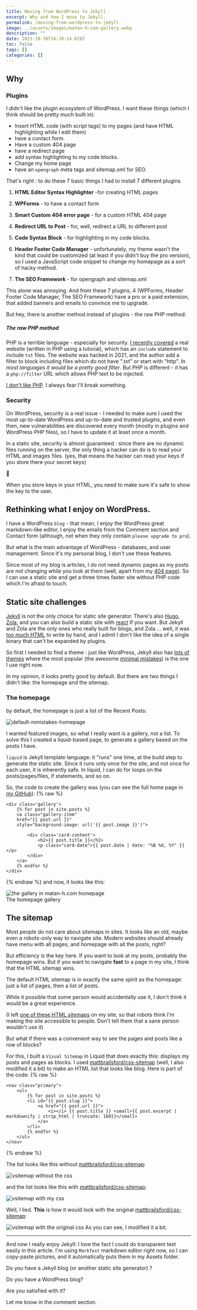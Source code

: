 ```yaml
---
title: Moving from WordPress to Jekyll
excerpt: Why and how I move to Jekyll.
permalink: /moving-from-wordpress-to-jekyll
image: ../assets/images/matan-h-com-gallery.webp
description: ""
date: 2023-10-30T16:10:14.628Z
toc: false
tags: []
categories: []
---
```


## Why

### Plugins

I didn't like the plugin ecosystem of WordPress. 
I want these things (which I think should be pretty much built in): 

- Insert HTML code (with script tags) to my pages (and have HTML highlighting while I edit them)
- have a contact form.
- Have a custom 404 page
- have a redirect page
- add syntax highlighting to my code blocks.
- Change my home page
- have an `opengraph` meta tags and sitemap.xml for SEO.

That's right : to do these 7 basic things I had to install 7 different plugins

1. **HTML Editor Syntax Highlighter** -for creating HTML pages

2. **WPForms** - to have a contact form

3. **Smart Custom 404 error page** - for a custom HTML 404 page

4. **Redirect URL to Post** - for, well, redirect a URL to different post

5. **Code Syntax Block** - for highlighting in my code blocks.

6. **Header Footer Code Manager** - unfortunately, my theme wasn't the kind that could be customized (at least if you didn't buy the pro version), so I used a JavaScript code snippet to change my homepage as a sort of hacky method.

7. **The SEO Framework** - for opengraph and sitemap.xml

This alone was annoying. And from these 7 plugins, 4 (WPForms, Header Footer Code Manager, The SEO Framework) have a pro or a paid extension, that added banners and emails to convince me to upgrade.

But hey, there is another method instead of plugins - the raw PHP method:

##### The raw PHP method

PHP is a terrible language - especially for security.  [I recently covered](one-lfi-bypass-to-rule-them-all-using-base64) a real website (written in PHP using a tutorial), which has an `include` statement to include `txt` files.  The website was hacked in 2021, and the author add a filter to block including files which do not have ".txt" or start with "http". *In most languages it would be a pretty good filter*. But PHP is different - it has a `php://filter` URL which allows PHP text to be injected.

[I don't like PHP](http://web.archive.org/web/20170701052621/http://www.phpwtf.org). I always fear I'll break something. 

### Security

On WordPress, security is a real issue - I needed to make sure I used the most up-to-date WordPress and up-to-date and trusted plugins, and even then, new vulnerabilities are discovered every month (mostly in plugins and WordPress PHP files), so I have to update it at least once a month.

In a static site, security is almost guaranteed : since there are no dynamic files running on the server, the only thing a hacker can do is to read your HTML and images files. (yes, that means the hacker can read your keys if you store there your secret keys)

🤫 <span style='color:transparent'>`id:AKIAIOSFODNN7TMATANH`</span>

When you store keys in your HTML, you need to make sure it's safe to show the key to the user.

## Rethinking what I enjoy on WordPress.

I have a WordPress `blog` - that mean, I enjoy the WordPress great markdown-like editor, I enjoy the emails from the Comment section and Contact form (although, not when they only contain `please upgrade to pro`). 

But what is the main advantage of WordPress - databases, and user management.
Since it's my personal blog, I don't use these features.

Since most of my blog is articles, I do not need dynamic pages as my posts are not changing while you look at them (well, apart from my [404 page](/404)). 
So I can use a static site and get a three times faster site without PHP code which I'm afraid to touch.

## Static site challenges

[Jekyll](https://jekyllrb.com) is not the only choice for static site generator. There's also [Hugo](https://gohugo.io/), [Zola](https://www.getzola.org), and you can also build a static site with [react](https://react.dev) If you want. But Jekyll and Zola are the only ones who really built for blogs, and Zola ... well, it was [too much HTML](https://www.getzola.org/documentation/getting-started/overview/#home-page) to write by hand, and I admit I don't like the idea of a single binary that can't be expanded by plugins.

So first I needed to find a theme : just like WordPress, Jekyll also has [lots of themes](https://github.com/topics/jekyll-theme) where the most popular (the awesome [minimal mistakes](https://github.com/mmistakes/minimal-mistakes)) is the one I use right now.

In my opinion, it looks pretty good by default.  But there are two things I didn't like: the homepage and the sitemap.

### The homepage

by default, the homepage is just a list of the Recent Posts:

![default-mmistakes-homepage](../assets/images/default-minimal-mistakes-homepage.webp)

I wanted featured images, so what I really want is a gallery, not a list.
To solve this I created a liquid-based page, to generate a gallery based on the posts I have.

`liquid` is Jekyll template language: it "runs" one time, at the build step to generate the static site. Since it runs only once for the site, and not once for each user, it is inherently safe.
In liquid, I can do for loops on the posts/pages/files, if statements, and so on.

So, the code to create the gallery was (you can see the full home page in [my GitHub](https://github.com/matan-h/matan-h.github.io/blob/main/_pages/home.md?plain=1)):
{% raw %}

```liquid
<div class='gallery'>
    {% for post in site.posts %}
    <a class="gallery-item" 
    href="{{ post.url }}"
    style="background-image: url('{{ post.image }}')">

        <div class='card-content'>
            <h2>{{ post.title }}</h2>
            <p class="card-date">{{ post.date | date: "%B %d, %Y" }}</p>
        </div>
    </a>
    {% endfor %}
</div>
```

{% endraw %}
and now, it looks like this:

<img title="" src="../assets/images/matan-h-com-gallery.webp" alt="the gallery in matan-h.com homepage" data-align="center">
<figcaption class='caption-center'>The homepage gallery</figcaption>

## The sitemap

Most people do not care about sitemaps in sites. It looks like an old, maybe even a robots-only way to navigate site. Modern websites should already have menu with all pages, and homepage with all the posts, right?

But efficiency is the key here. If you want to look at my posts, probably the homepage wins. But if you want to navigate **fast** to a page in my site, I think that the HTML sitemap wins.

The default HTML sitemap is in exactly the same spirit as the homepage: just a list of pages, then a list of posts. 

While it possible that some person would accidentally use it, I don't think it would be a great experience.

(I left [one of these HTML sitemaps](/sitemap) on my site, so that robots think I'm making the site accessible to people. Don't tell them that a sane person wouldn't use it)

But what if there was a convenient way to see the pages and posts like a row of blocks?

For this, I built a `Visual Sitemap` in Liquid that does exactly this: displays my posts and pages as blocks. I used [mattbrailsford/css-sitemap](https://github.com/mattbrailsford/css-sitemap/blob/master/sitemap.css) (well, I also modified it a bit) to make an HTML list that looks like blog.
Here is part of the code:
{% raw %}

```liquid
<nav class="primary">
    <ul>
        {% for post in site.posts %}
        <li id="{{ post.slug }}">
            <a href="{{ post.url }}">
                <i></i> {{ post.title }} <small>{{ post.excerpt | markdownify | strip_html | truncate: 160}}</small>
            </a>
        </li>
        {% endfor %}
    </ul>
</nav>
```

{% endraw %}

The list looks like this without [mattbrailsford/css-sitemap](https://github.com/mattbrailsford/css-sitemap/blob/master/sitemap.css):

![vsitemap without the css](../assets/images/vsitemap-without-css.webp)

and the list looks like this with [mattbrailsford/css-sitemap](https://github.com/mattbrailsford/css-sitemap/blob/master/sitemap.css):

![vsitemap with my css](../assets/images/vsitemap-with-my-css.webp)

Well, I lied. **This** is how it would look with the original [mattbrailsford/css-sitemap](https://github.com/mattbrailsford/css-sitemap/blob/master/sitemap.css):

![vsitemap with the original css](../assets/images/vsitemap-origianl-css.webp) As you can see, I modified it a bit.

---

And now I really enjoy Jekyll:
I love the fact I could do transparent text easily in this article.
I'm using `MarkText` markdown editor right now, so I can copy-paste pictures, and it automatically puts them in my Assets folder.

Do you have a Jekyll blog (or another static site generator) ? 

Do you have a WordPress blog?

Are you satisfied with it?

Let me know in the comment section.
